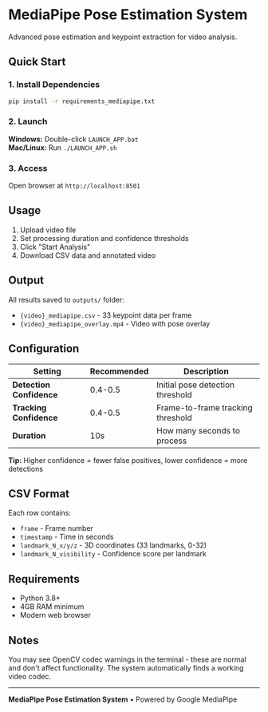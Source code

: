 # MediaPipe Pose Estimation System

Advanced pose estimation and keypoint extraction for video analysis.

## Quick Start

### 1. Install Dependencies
```bash
pip install -r requirements_mediapipe.txt
```

### 2. Launch
**Windows:** Double-click `LAUNCH_APP.bat`  
**Mac/Linux:** Run `./LAUNCH_APP.sh`

### 3. Access
Open browser at `http://localhost:8501`

## Usage

1. Upload video file
2. Set processing duration and confidence thresholds
3. Click "Start Analysis"
4. Download CSV data and annotated video

## Output

All results saved to `outputs/` folder:
- `{video}_mediapipe.csv` - 33 keypoint data per frame
- `{video}_mediapipe_overlay.mp4` - Video with pose overlay

## Configuration

| Setting | Recommended | Description |
|---------|-------------|-------------|
| **Detection Confidence** | 0.4-0.5 | Initial pose detection threshold |
| **Tracking Confidence** | 0.4-0.5 | Frame-to-frame tracking threshold |
| **Duration** | 10s | How many seconds to process |

**Tip:** Higher confidence = fewer false positives, lower confidence = more detections

## CSV Format

Each row contains:
- `frame` - Frame number
- `timestamp` - Time in seconds
- `landmark_N_x/y/z` - 3D coordinates (33 landmarks, 0-32)
- `landmark_N_visibility` - Confidence score per landmark

## Requirements

- Python 3.8+
- 4GB RAM minimum
- Modern web browser

## Notes

You may see OpenCV codec warnings in the terminal - these are normal and don't affect functionality. The system automatically finds a working video codec.

---

**MediaPipe Pose Estimation System** • Powered by Google MediaPipe
